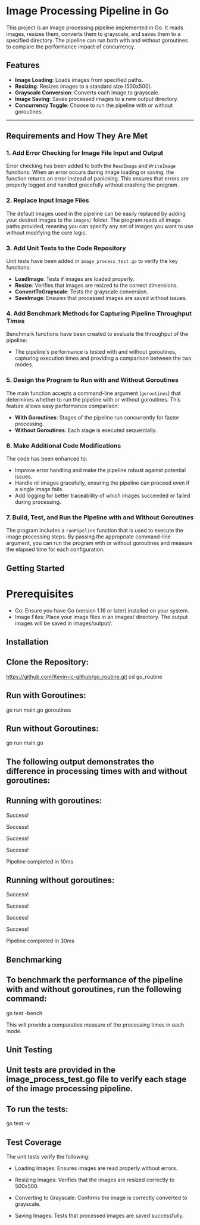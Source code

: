 # Image Processing Pipeline in Go

This project is an image processing pipeline implemented in Go. It reads images, resizes them, converts them to grayscale, and saves them to a specified directory. The pipeline can run both with and without goroutines to compare the performance impact of concurrency.

## Features

- **Image Loading**: Loads images from specified paths.
- **Resizing**: Resizes images to a standard size (500x500).
- **Grayscale Conversion**: Converts each image to grayscale.
- **Image Saving**: Saves processed images to a new output directory.
- **Concurrency Toggle**: Choose to run the pipeline with or without goroutines.

---

## Requirements and How They Are Met

### 1. Add Error Checking for Image File Input and Output
Error checking has been added to both the `ReadImage` and `WriteImage` functions. When an error occurs during image loading or saving, the function returns an error instead of panicking. This ensures that errors are properly logged and handled gracefully without crashing the program.

### 2. Replace Input Image Files
The default images used in the pipeline can be easily replaced by adding your desired images to the `images/` folder. The program reads all image paths provided, meaning you can specify any set of images you want to use without modifying the core logic.

### 3. Add Unit Tests to the Code Repository
Unit tests have been added in `image_process_test.go` to verify the key functions:
- **LoadImage**: Tests if images are loaded properly.
- **Resize**: Verifies that images are resized to the correct dimensions.
- **ConvertToGrayscale**: Tests the grayscale conversion.
- **SaveImage**: Ensures that processed images are saved without issues.

### 4. Add Benchmark Methods for Capturing Pipeline Throughput Times
Benchmark functions have been created to evaluate the throughput of the pipeline:
- The pipeline's performance is tested with and without goroutines, capturing execution times and providing a comparison between the two modes.

### 5. Design the Program to Run with and Without Goroutines
The main function accepts a command-line argument (`goroutines`) that determines whether to run the pipeline with or without goroutines. This feature allows easy performance comparison:
- **With Goroutines**: Stages of the pipeline run concurrently for faster processing.
- **Without Goroutines**: Each stage is executed sequentially.

### 6. Make Additional Code Modifications
The code has been enhanced to:
- Improve error handling and make the pipeline robust against potential issues.
- Handle nil images gracefully, ensuring the pipeline can proceed even if a single image fails.
- Add logging for better traceability of which images succeeded or failed during processing.

### 7. Build, Test, and Run the Pipeline with and Without Goroutines
The program includes a `runPipeline` function that is used to execute the image processing steps. By passing the appropriate command-line argument, you can run the program with or without goroutines and measure the elapsed time for each configuration. 

## Getting Started
# Prerequisites
- Go: Ensure you have Go (version 1.16 or later) installed on your system.
- Image Files: Place your image files in an images/ directory. The output images will be saved in images/output/.


##  Installation
## Clone the Repository:
https://github.com/Kevin-jc-github/go_routine.git
cd go_routine

## Run with Goroutines:

go run main.go goroutines


## Run without Goroutines:

go run main.go

## The following output demonstrates the difference in processing times with and without goroutines:
## Running with goroutines:
Success!

Success!

Success!

Success!

Pipeline completed in 10ms



## Running without goroutines:
Success!

Success!

Success!

Success!

Pipeline completed in 30ms



## Benchmarking
## To benchmark the performance of the pipeline with and without goroutines, run the following command:
go test -bench 

This will provide a comparative measure of the processing times in each mode.

## Unit Testing
## Unit tests are provided in the image_process_test.go file to verify each stage of the image processing pipeline.

## To run the tests:
go test -v

## Test Coverage
The unit tests verify the following:

- Loading Images: Ensures images are read properly without errors.

- Resizing Images: Verifies that the images are resized correctly to 500x500.

- Converting to Grayscale: Confirms the image is correctly converted to grayscale.

- Saving Images: Tests that processed images are saved successfully.
